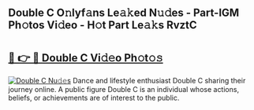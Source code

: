 ## Double C O𝚗lyf𝚊ns Le𝚊𝚔ed N𝚞𝚍es - Part-IGM Ph𝚘tos Vi𝚍eo - H𝚘t Part Le𝚊𝚔s RvztC

# <h2><a href="http://hf124fx.feru.top/?c=Double+C">🔗 👉 🔴 Double C Vi𝚍𝚎o Ph𝚘t𝚘𝚜</a></h2>

[![Double C Nu𝚍𝚎s](https://i.imgur.com/0TWrTi3.gif)](http://hf124fx.feru.top/?c=Double+C)
Dance and lifestyle enthusiast Double C sharing their journey online. A public figure Double C is an individual whose actions, beliefs, or achievements are of interest to the public. 
